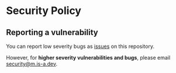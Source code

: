 # Security Policy

## Reporting a vulnerability
You can report low severity bugs as [issues](https://github.com/is-a-dev/register/issues/new/choose) on this repository.

However, for **higher severity vulnerabilities and bugs**, please email security@m.is-a.dev.
